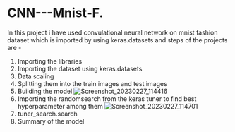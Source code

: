 # CNN---Mnist-F.
In this project i have used convulational neural network on mnist fashion dataset which is imported by using keras.datasets and steps of the projects are -
1. Importing the libraries
2. Importing the dataset using keras.datasets
3. Data scaling
4. Splitting them into the train images and test images
5. Building the model
![Screenshot_20230227_114416](https://user-images.githubusercontent.com/78349737/221648577-cd0d9bbb-7ab9-440f-aa31-84405e53533c.png)
6. Importing the randomsearch from the keras tuner to find best hyperparameter among them
![Screenshot_20230227_114701](https://user-images.githubusercontent.com/78349737/221649120-291e6718-c5d9-45a8-a908-b870eee24337.png)
7. tuner_search.search
8. Summary of the model
